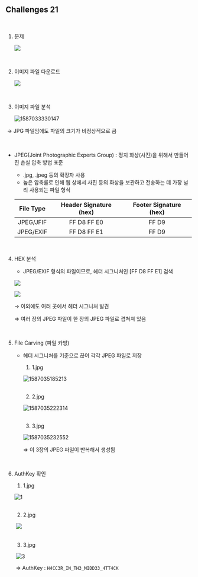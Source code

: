 ## Challenges 21

<br>

1. 문제

   ![](./images/1587033151321.png)

<br>

2. 이미지 파일 다운로드

   ![](./images/1587033205901.png)

<br>

3. 이미지 파일 분석

   ![1587033330147](./images/1587033330147.png)

​				→ JPG 파일임에도 파일의 크기가 비정상적으로 큼

<br>
 
- JPEG(Joint Photographic Experts Group) : 정지 화상(사진)을 위해서 만들어진 손실 압축 방법 표준

  - .jpg, .jpeg 등의 확장자 사용
  - 높은 압축률로 인해 웹 상에서 사진 등의 화상을 보관하고 전송하는 데 가장 널리 사용되는 파일 형식

  | File Type | Header Signature (hex) | Footer Signature (hex) |
  | :-------: | :--------------------: | :--------------------: |
  | JPEG/JFIF |      FF D8 FF E0       |         FF D9          |
  | JPEG/EXIF |      FF D8 FF E1       |         FF D9          |

  <br>

4. HEX 분석

   - JPEG/EXIF 형식의 파일이므로, 헤더 시그니처인 [FF D8 FF E1] 검색

   ![](./images/1587034993485.png)

   ![](./images/1587035031501.png)

   → 이외에도 여러 곳에서 헤더 시그니처 발견

   ⇒ 여러 장의 JPEG 파일이 한 장의 JPEG 파일로 겹쳐져 있음

<br>

5. File Carving (파일 카빙)

   - 헤더 시그니처를 기준으로 끊어 각각 JPEG 파일로 저장

     1) 1.jpg

     ![1587035185213](./images/1587035185213.png)

     <br>

     2) 2.jpg

     ![1587035222314](./images/1587035222314.png)

     <br>

     3) 3.jpg

     ![1587035232552](./images/1587035232552.png)

     ⇒ 이 3장의 JPEG 파일이 반복해서 생성됨

<br>

6. AuthKey 확인

   1) 1.jpg

   ![1](C:\Users\YONGHA.LEE\Security-Study\Suninatas\images\1.jpg)

   <br>

   2) 2.jpg

   ​	![	](C:\Users\YONGHA.LEE\Security-Study\Suninatas\images\2.jpg)

   <br>

   3) 3.jpg

   ​	![3](C:\Users\YONGHA.LEE\Security-Study\Suninatas\images\3.jpg)

   ​	⇒ AuthKey : `H4CC3R_IN_TH3_MIDD33_4TT4CK`
